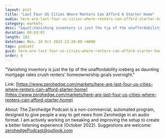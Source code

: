```yaml
---
layout: post
title: "Last Four US Cities Where Renters Can Afford A Starter Home"
audio: here-are-last-four-us-cities-where-renters-can-afford-starter-home-0
category: markets
desc: "&quot;Vanishing inventory is just the tip of the unaffordability iceberg as daunting mortgage rates crush renters' homeownership goals overnight.&quot; "
duration: 00:03:01
length: 181
datetime: Mon, 24 Oct 2022 23:20:00 +0000
tags: podcast
guid: here-are-last-four-us-cities-where-renters-can-afford-starter-home-0
order: 0
---
```

&quot;Vanishing inventory is just the tip of the unaffordability iceberg as daunting mortgage rates crush renters' homeownership goals overnight.&quot; 

Link: [https://www.zerohedge.com/markets/here-are-last-four-us-cities-where-renters-can-afford-starter-home](https://www.zerohedge.com/markets/here-are-last-four-us-cities-where-renters-can-afford-starter-home)

About: The Zerohedge Podcast is a non-commercial, automated program, designed to give people a way to get news from Zerohedge in an audio format.  I am actively working on tweaking and improving the setup to create a better listening experience (October 2022).  Suggestions are welcome: [zerohedgePodcast@outlook.com](mailto:zerohedgePodcast@outlook.com)